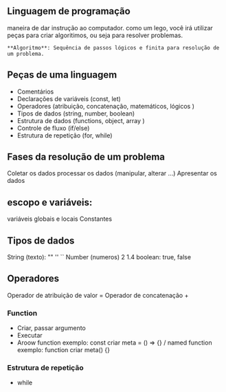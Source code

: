 ## Linguagem de programação

maneira de dar instrução ao computador.
como um lego, você irá utilizar peças para criar algoritimos, ou seja para resolver problemas.

    **Algoritmo**: Sequência de passos lógicos e finita para resolução de um problema.

## Peças de uma linguagem

- Comentários
- Declarações de variáveis (const, let)
- Operadores (atribuição, concatenação, matemáticos, lógicos )
- Tipos de dados (string, number, boolean)
- Estrutura de dados (functions, object, array )
- Controle de fluxo (if/else)
- Estrutura de repetição (for, while)

## Fases da resolução de um problema

Coletar os dados
processar os dados (manipular, alterar ...)
Apresentar os dados

## escopo e variáveis:

variáveis globais e locais
Constantes

## Tipos de dados

String (texto): "" '' ``
Number (numeros) 2 1.4
boolean: true, false

## Operadores

Operador de atribuição de valor =
Operador de concatenação +

### Function

- Criar, passar argumento
- Executar
- Aroow function exemplo: const criar meta = () => {} / named function exemplo: function criar meta() {}

### Estrutura de repetição

- while